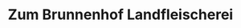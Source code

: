 ---
title: "Zum Brunnenhof Landfleischerei"
url: /heidesee/zum-brunnenhof-landfleischerei/
shop: Metzgerei
---